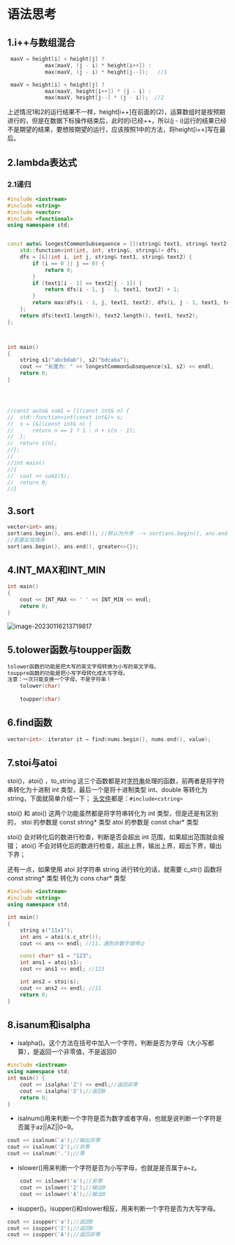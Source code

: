 # 语法思考

## 1.i++与数组混合

```c++
 maxV = height[i] < height[j] ? 
            max(maxV, (j - i) * height[i++]) :
            max(maxV, (j - i) * height[j--]);   //1

 maxV = height[i] < height[j] ? 
            max(maxV, height[i++]) * (j - i) :
            max(maxV, height[j--] * (j - i));  //2
```

上述情况1和2的运行结果不一样，height[i++]在前面的(2)，运算数组时是按预期进行的，但是在数据下标操作结束后，此时的i已经++，所以(j - i)运行的结果已经不是期望的结果，要想按期望的运行，应该按照1中的方法，将height[i++]写在最后。

## 2.lambda表达式

### 2.1递归

```c++
#include <iostream>
#include <string>
#include <vector>
#include <functional>
using namespace std;


const auto& longestCommonSubsequence = [](string& text1, string& text2) {
	std::function<int(int, int, string&, string&)> dfs;
	dfs = [&](int i, int j, string& text1, string& text2) {
		if (i == 0 || j == 0) {
			return 0;
		}
		if (text1[i - 1] == text2[j - 1]) {
			return dfs(i - 1, j - 1, text1, text2) + 1;
		}
		return max(dfs(i - 1, j, text1, text2), dfs(i, j - 1, text1, text2));
	};
	return dfs(text1.length(), text2.length(), text1, text2);
};



int main()
{
	string s1("abcbdab"), s2("bdcaba");
	cout << "长度为: " << longestCommonSubsequence(s1, s2) << endl;
	return 0;
}




//const auto& sum1 = [](const int& n) {
//	std::function<int(const int&)> s;
//	s = [&](const int& n) {
//		return n == 1 ? 1 : n + s(n - 1);
//	};
//	return s(n);
//};
//
//int main()
//{
//	cout << sum1(5);
//	return 0;
//}
```

## 3.sort

```c++
vector<int> ans;
sort(ans.begin(), ans.end()); //默认为升序 --> sort(ans.begin(), ans.end(), less<>{});
//若要实现降序
sort(ans.begin(), ans.end(), greater<>{});
```

## 4.INT_MAX和INT_MIN

```c++
int main()
{
	cout << INT_MAX << ' ' << INT_MIN << endl;
	return 0;
}
```

![image-20230116213719817](C:/Users/24991/AppData/Roaming/Typora/typora-user-images/image-20230116213719817.png)

## 5.tolower函数与toupper函数

```c++
tolower函数的功能是把大写的英文字母转换为小写的英文字母。
touppre函数的功能是把小写字母转化成大写字母。
注意：一次只能变换一个字母，不是字符串！
    tolower(char)
    
    toupper(char)
```

## 6.find函数

```c++
vector<int>::iterator it = find(nums.begin(), nums.end(), value);
```

## 7.stoi与atoi

stoi()，atoi() ，to_string 这三个函数都是对[字符串](https://so.csdn.net/so/search?q=字符串&spm=1001.2101.3001.7020)处理的函数，前两者是将字符串转化为十进制 int 类型，最后一个是将十进制类型 int、double 等转化为string，下面就简单介绍一下；
[头文件](https://so.csdn.net/so/search?q=头文件&spm=1001.2101.3001.7020)都是：`#include<cstring>`

stoi() 和 atoi()
这两个功能虽然都是将字符串转化为 int 类型，但是还是有区别的，
stoi 的参数是 const string* 类型
atoi 的参数是 const char* 类型

stoi() 会对转化后的数进行检查，判断是否会超出 int 范围，如果超出范围就会报错；
atoi() 不会对转化后的数进行检查，超出上界，输出上界，超出下界，输出下界；

还有一点，如果使用 atoi 对字符串 string 进行转化的话，就需要 c_str() 函数将 const string* 类型 转化为 cons char* 类型

```c++
#include <iostream>
#include <string>
using namespace std;

int main()
{
	string s("11x1");
	int ans = atoi(s.c_str());
	cout << ans << endl; //11，遇到非数字就停止

	const char* s1 = "123";
	int ans1 = atoi(s1);
	cout << ans1 << endl; //123

	int ans2 = stoi(s);
	cout << ans2 << endl; //11
	return 0;
}

```

## 8.isanum和isalpha

- isalpha()。这个方法在括号中加入一个字符，判断是否为字母（大小写都算），是返回一个非零值，不是返回0

```c++
#include <iostream>
using namespace std;
int main() {
    cout << isalpha('Z') << endl;//返回非零
	cout << isalpha('2');//返回0
    return 0;
}

```

- isalnum()用来判断一个字符是否为数字或者字母，也就是说判断一个字符是否属于az||AZ||0~9。

```C++
cout << isalnum('a');//输出非零
cout << isalnum('2');//非零
cout << isalnum('.');//零
```
- islower()用来判断一个字符是否为小写字母，也就是是否属于a~z。

```cpp
	cout << islower('a');//非零
	cout << islower('2');//输出0
	cout << islower('A');//输出0
```

- isupper()。isupper()和islower相反，用来判断一个字符是否为大写字母。

```C++
cout << isupper('a');//返回0
cout << isupper('2');//返回0
cout << isupper('A');//返回非零
```
